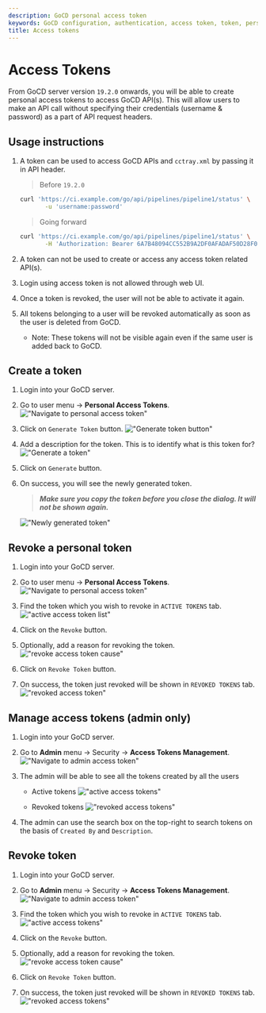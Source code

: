 ```yaml
---
description: GoCD personal access token
keywords: GoCD configuration, authentication, access token, token, personal access token, security, admin access token, manage access tokens
title: Access tokens
---
```


# Access Tokens

From GoCD server version `19.2.0` onwards, you will be able to create personal access tokens to access GoCD API(s). This will allow users to make an API call without specifying their credentials (username & password) as a part of API request headers. 

## Usage instructions
1. A token can be used to access GoCD APIs and `cctray.xml` by passing it in API header.

    > Before `19.2.0`
    
    ```bash
    curl 'https://ci.example.com/go/api/pipelines/pipeline1/status' \
           -u 'username:password'
    ```
    
    > Going forward
    
    ```bash
    curl 'https://ci.example.com/go/api/pipelines/pipeline1/status' \
           -H 'Authorization: Bearer 6A7B48094CC552B9A2DF0AFADAF50D28F0646070'
    ```

2. A token can not be used to create or access any access token related API(s).
3. Login using access token is not allowed through web UI. 
4. Once a token is revoked, the user will not be able to activate it again.
5. All tokens belonging to a user will be revoked automatically as soon as the user is deleted from GoCD.
    - Note: These tokens will not be visible again even if the same user is added back to GoCD.

## Create a token

1. Login into your GoCD server.
2. Go to user menu &rarr; **Personal Access Tokens**.
!["Navigate to personal access token"][1]

3. Click on `Generate Token` button.
!["Generate token button"][2]

4. Add a description for the token. This is to identify what is this token for?
!["Generate a token"][3]

5. Click on `Generate` button.

6. On success, you will see the newly generated token.
    
    > **_Make sure you copy the token before you close the dialog. It will not be shown again._**
    
    !["Newly generated token"][4]


## Revoke a personal token

1. Login into your GoCD server.
2. Go to user menu &rarr; **Personal Access Tokens**.
!["Navigate to personal access token"][1]

3. Find the token which you wish to revoke in `ACTIVE TOKENS` tab.
!["active access token list"][5]

4. Click on the `Revoke` button.

5. Optionally, add a reason for revoking the token.
!["revoke access token cause"][6]

6. Click on `Revoke Token` button.
7. On success, the token just revoked will be shown in `REVOKED TOKENS` tab.
!["revoked access token"][7]

## Manage access tokens (admin only)

1. Login into your GoCD server.
2. Go to **Admin** menu &rarr; Security &rarr; **Access Tokens Management**.
!["Navigate to admin access token"][8]

3. The admin will be able to see all the tokens created by all the users
    - Active tokens
    !["active access tokens"][10]

    - Revoked tokens
    !["revoked access tokens"][11]
    
4. The admin can use the search box on the top-right to search tokens on the basis of `Created By` and `Description`.

## Revoke token

1. Login into your GoCD server.
2. Go to **Admin** menu &rarr; Security &rarr; **Access Tokens Management**.
!["Navigate to admin access token"][8]

3. Find the token which you wish to revoke in `ACTIVE TOKENS` tab.
!["active access tokens"][10]

4. Click on the `Revoke` button.

5. Optionally, add a reason for revoking the token.
!["revoke access token cause"][6]

6. Click on `Revoke Token` button.
7. On success, the token just revoked will be shown in `REVOKED TOKENS` tab.
!["revoked access tokens"][9]

[1]: ../images/configuration/access-tokens/1_navigate_to_personal_access_token.png
[2]: ../images/configuration/access-tokens/2_personal_access_token_spa.png
[3]: ../images/configuration/access-tokens/3_token_description.png
[4]: ../images/configuration/access-tokens/4_newly_generated_token.png
[5]: ../images/configuration/access-tokens/5_active_tokens_list.png
[6]: ../images/configuration/access-tokens/6_revoke_cause.png
[7]: ../images/configuration/access-tokens/7_revoked_access_tokens.png
[8]: ../images/configuration/access-tokens/8_navigate_to_admin_access_token.png
[9]: ../images/configuration/access-tokens/9_admin_revoke_access_token.png
[10]: ../images/configuration/access-tokens/10_admin_active_tokens.png
[11]: ../images/configuration/access-tokens/11_admin_revoked_tokens.png
